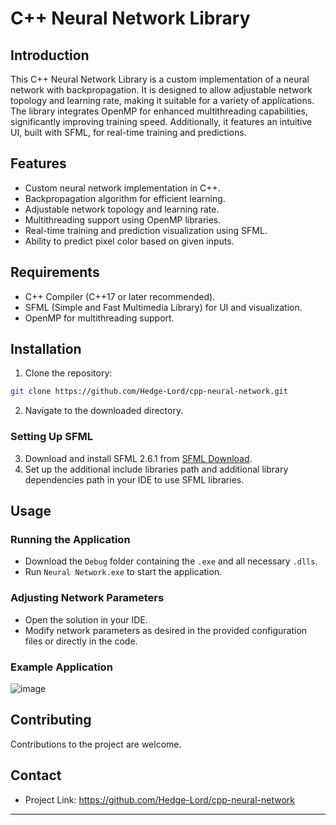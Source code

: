 # C++ Neural Network Library

## Introduction
This C++ Neural Network Library is a custom implementation of a neural network with backpropagation. It is designed to allow adjustable network topology and learning rate, making it suitable for a variety of applications. The library integrates OpenMP for enhanced multithreading capabilities, significantly improving training speed. Additionally, it features an intuitive UI, built with SFML, for real-time training and predictions.

## Features
- Custom neural network implementation in C++.
- Backpropagation algorithm for efficient learning.
- Adjustable network topology and learning rate.
- Multithreading support using OpenMP libraries.
- Real-time training and prediction visualization using SFML.
- Ability to predict pixel color based on given inputs.

## Requirements
- C++ Compiler (C++17 or later recommended).
- SFML (Simple and Fast Multimedia Library) for UI and visualization.
- OpenMP for multithreading support.

## Installation
1. Clone the repository:
```bash
git clone https://github.com/Hedge-Lord/cpp-neural-network.git
```
2. Navigate to the downloaded directory.

### Setting Up SFML
3. Download and install SFML 2.6.1 from [SFML Download](https://www.sfml-dev.org/download.php).
4. Set up the additional include libraries path and additional library dependencies path in your IDE to use SFML libraries.

## Usage
### Running the Application
- Download the `Debug` folder containing the `.exe` and all necessary `.dlls`.
- Run `Neural Network.exe` to start the application.

### Adjusting Network Parameters
- Open the solution in your IDE.
- Modify network parameters as desired in the provided configuration files or directly in the code.

### Example Application
![image](https://freight.cargo.site/w/480/i/fbe848c20c418f77a458c884ec5bfbe233293053828c3258720a7d453b808f96/giphy-3.gif)



## Contributing
Contributions to the project are welcome. 

## Contact
- Project Link: https://github.com/Hedge-Lord/cpp-neural-network

---
